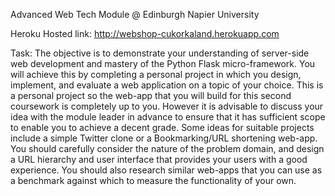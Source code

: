 Advanced Web Tech Module @ Edinburgh Napier University

Heroku Hosted link: http://webshop-cukorkaland.herokuapp.com

Task: The objective is to demonstrate your understanding of server-side web development and mastery of
the Python Flask micro-framework. You will achieve this by completing a personal project in which
you design, implement, and evaluate a web application on a topic of your choice.
This is a personal project so the web-app that you will build for this second coursework is completely
up to you. However it is advisable to discuss your idea with the module leader in advance to ensure that
it has sufficient scope to enable you to achieve a decent grade. Some ideas for suitable projects include
a simple Twitter clone or a Bookmarking/URL shortening web-app. You should carefully consider the
nature of the problem domain, and design a URL hierarchy and user interface that provides your users
with a good experience. You should also research similar web-apps that you can use as a benchmark
against which to measure the functionality of your own.
